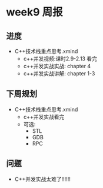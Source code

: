 # week9 周报

## 进度

- C++技术栈重点思考.xmind
    - c++并发视频:课时2.9-2.13 看完
    - c++并发实战实战: chapter 4
    - c++并发实战讲解: chapter 1-3

## 下周规划

- C++技术栈重点思考.xmind
    - c++并发实战看完
    - 可选:
        - STL
        - GDB
        - RPC

## 问题

- C++并发实战太难了!!!!!!